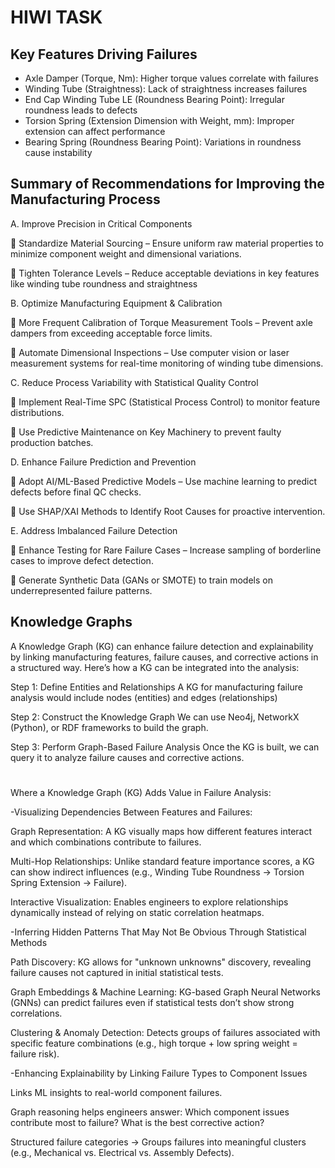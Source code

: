 
# HIWI TASK







## Key Features Driving Failures


- Axle Damper (Torque, Nm):	
  Higher torque values correlate with failures
- Winding Tube (Straightness): Lack of straightness increases failures	
- End Cap Winding Tube LE (Roundness Bearing Point): Irregular roundness leads to defects
- Torsion Spring (Extension Dimension with Weight, mm): Improper extension can affect performance
- Bearing Spring (Roundness Bearing Point): Variations in roundness cause instability


## Summary of Recommendations for Improving the Manufacturing Process

A. Improve Precision in Critical Components

🔹 Standardize Material Sourcing – Ensure uniform raw material properties to minimize component weight and dimensional variations.

🔹 Tighten Tolerance Levels – Reduce acceptable deviations in key features like winding tube roundness and straightness

B. Optimize Manufacturing Equipment & Calibration

🔹 More Frequent Calibration of Torque Measurement Tools – Prevent axle dampers from exceeding acceptable force limits.

🔹 Automate Dimensional Inspections – Use computer vision or laser measurement systems for real-time monitoring of winding tube dimensions.

C. Reduce Process Variability with Statistical Quality Control

🔹 Implement Real-Time SPC (Statistical Process Control) to monitor feature distributions.

🔹 Use Predictive Maintenance on Key Machinery to prevent faulty production batches.

D. Enhance Failure Prediction and Prevention

🔹 Adopt AI/ML-Based Predictive Models – Use machine learning to predict defects before final QC checks.

🔹 Use SHAP/XAI Methods to Identify Root Causes for proactive intervention.

E. Address Imbalanced Failure Detection

🔹 Enhance Testing for Rare Failure Cases – Increase sampling of borderline cases to improve defect detection.

🔹 Generate Synthetic Data (GANs or SMOTE) to train models on underrepresented failure patterns.
## Knowledge Graphs

A Knowledge Graph (KG) can enhance failure detection and explainability by linking manufacturing features, failure causes, and corrective actions in a structured way. Here’s how a KG can be integrated into the analysis:

Step 1: Define Entities and Relationships
A KG for manufacturing failure analysis would include nodes (entities) and edges (relationships)

Step 2: Construct the Knowledge Graph
We can use Neo4j, NetworkX (Python), or RDF frameworks to build the graph.

Step 3: Perform Graph-Based Failure Analysis
Once the KG is built, we can query it to analyze failure causes and corrective actions.

#
Where a Knowledge Graph (KG) Adds Value in Failure Analysis:

-Visualizing Dependencies Between Features and Failures:

Graph Representation: A KG visually maps how different features interact and which combinations contribute to failures.

Multi-Hop Relationships: Unlike standard feature importance scores, a KG can show indirect influences (e.g., Winding Tube Roundness → Torsion Spring Extension → Failure).

Interactive Visualization: Enables engineers to explore relationships dynamically instead of relying on static correlation heatmaps. 

-Inferring Hidden Patterns That May Not Be Obvious Through Statistical Methods

Path Discovery: KG allows for "unknown unknowns" discovery, revealing failure causes not captured in initial statistical tests.

Graph Embeddings & Machine Learning: KG-based Graph Neural Networks (GNNs) can predict failures even if statistical tests don’t show strong correlations.

Clustering & Anomaly Detection: Detects groups of failures associated with specific feature combinations (e.g., high torque + low spring weight = failure risk).

-Enhancing Explainability by Linking Failure Types to Component Issues

Links ML insights to real-world component failures.

Graph reasoning helps engineers answer:
Which component issues contribute most to failure?
What is the best corrective action?

Structured failure categories → Groups failures into meaningful clusters (e.g., Mechanical vs. Electrical vs. Assembly Defects).